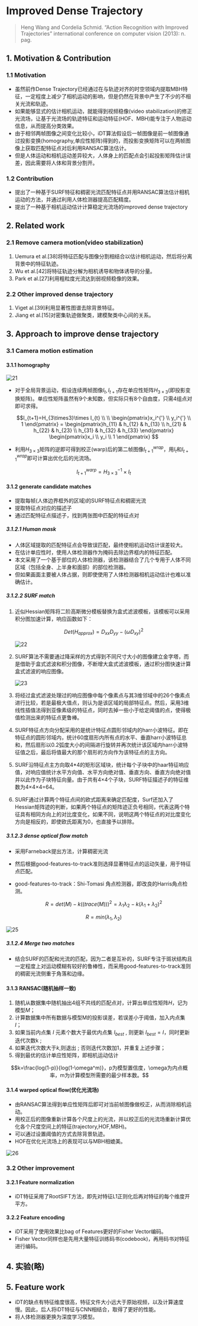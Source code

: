# Improved Dense Trajectory

> Heng Wang and Cordelia Schmid. “Action Recognition with Improved Trajectories” international conference on computer vision (2013): n. pag.

## 1. Motivation & Contribution

### 1.1 Motivation

- 虽然前作Dense Trajectory已经通过在与轨迹对齐的时空领域内提取MBH特征，一定程度上减少了相机运动的影响，但是仍然在背景中产生了不少的不相关光流和轨迹。
- 如果能够显式的估计相机运动，就能得到视频稳像(video stabilization)的修正光流场，让基于光流场的轨迹特征和运动特征(HOF、MBH)能专注于人物运动信息，从而提高分类效果。
- 由于相邻两帧图像之间变化比较小，iDT算法假设后一帧图像是前一帧图像通过投影变换(homography,单应性矩阵)得到的，而投影变换矩阵可以在两帧图像上获取匹配特征点对后利用RANSAC算法估计。
- 但是人体运动和相机运动差异较大，人体身上的匹配点会引起投影矩阵估计误差，因此需要将人体和背景分割开。

### 1.2 Contribution

- 提出了一种基于SURF特征和稠密光流匹配特征点并用RANSAC算法估计相机运动的方法，并通过利用人体检测器提高匹配精度。
- 提出了一种基于相机运动估计计算稳定光流场的improved dense trajectory

## 2. Related work

### 2.1 Remove camera motion(video stabilization)

1. Uemura et al.[38]将特征匹配与图像分割相结合以估计相机运动，然后将分离背景中的特征轨迹。
2. Wu et al.[42]将特征轨迹分解为相机诱导和物体诱导的分量。
3. Park et al.[27]利用粗粒度光流达到弱视频稳像的效果。

### 2.2 Other improved dense trajectory

1. Viget al.[39]利用显著性图谱去除背景特征。
2. Jiang et al.[15]对密集轨迹做聚类，建模聚类中心间的关系。

## 3. Approach to improve dense trajectory

### 3.1 Camera motion estimation

#### 3.1.1 homography

![21](images/21.png)

- 对于全局背景运动，假设连续两帧图像$I_{t},I_{t+1}$存在单应性矩阵$H_{3\times3}$(即投影变换矩阵)。单应性矩阵虽然有9个未知数，但实际只有8个自由度，只需4组点对即可求得。

    $$I_{t+1}=H_{3\times3}\times I_{t} \\
    \\
    \begin{pmatrix}x_i^{'} \\ y_i^{'} \\ 1 \end{pmatrix} = \begin{pmatrix}h_{11} & h_{12} & h_{13} \\ h_{21} & h_{22} & h_{23} \\ h_{31} & h_{32} & h_{33} \end{pmatrix} \begin{pmatrix}x_i \\ y_i \\ 1 \end{pmatrix}
    $$
- 利用$H_{3\times3}$矩阵的逆即可得到校正(warp)后的第二帧图像$I_{t+1}^{wrap}$，用$I_{t}$和$I_{t+1}^{wrap}$即可计算出优化后的光流场。

    $$
    I_{t+1}^{warp}=H^{-1}_{3\times3}\times I_{t}
    $$

#### 3.1.2 generate candidate matches

- 提取每帧(人体边界框外的区域)的SURF特征点和稠密光流
- 提取特征点对应的描述子
- 通过匹配特征点描述子，找到两张图中匹配的特征点对

##### 3.1.2.1 Human mask

- 人体区域提取的匹配特征点会导致误匹配，最终使相机运动估计误差较大。
- 在估计单应性时，使用人体检测器作为掩码去除边界框内的特征匹配。
- 本文采用了一个基于部位的人体检测器，该检测器结合了几个专用于人体不同区域（包括全身、上半身和面部）的部位检测器。
- 但如果画面主要被人体占据，则即使使用了人体检测器相机运动估计也难以准确估计。

##### 3.1.2.2 SURF match

1. 近似Hessian矩阵将二阶高斯微分模板替换为盒式滤波模板，该模板可以采用积分图加速计算，响应函数如下：

    $$Det(H_{approx})=D_{xx}D_{yy}-(\omega D_{xy})^{2} $$

    ![22](images/22.png)

2. SURF算法不需要通过降采样的方式得到不同尺寸大小的图像建立金字塔，而是借助于盒式滤波和积分图像，不断增大盒式滤波模板，通过积分图快速计算盒式滤波的响应图像。

    ![23](images/23.png)

3. 将经过盒式滤波处理过的响应图像中每个像素点与其3维邻域中的26个像素点进行比较，若是最极大值点，则认为是该区域的局部特征点。然后，采用3维线性插值法得到亚像素级的特征点，同时去掉一些小于给定阈值的点，使得极值检测出来的特征点更鲁棒。
4. SURF特征点方向分配采用的是统计特征点圆形邻域内的harr小波特征。即在特征点的圆形邻域内，统计60度扇形内所有点的水平、垂直harr小波特征总和，然后扇形以0.2弧度大小的间隔进行旋转并再次统计该区域内harr小波特征值之后，最后将值最大的那个扇形的方向作为该特征点的主方向。
5. SURF沿特征点主方向取4*4的矩形区域块，统计每个子块中的haar特征响应值，对响应值统计水平方向值、水平方向绝对值、垂直方向、垂直方向绝对值并以此作为子块特征向量。由于共有4×4个子块，SURF特征描述子的特征维数为4×4×4=64。
6. SURF通过计算两个特征点间的欧式距离来确定匹配度，Surf还加入了Hessian矩阵迹的判断，如果两个特征点的矩阵迹正负号相同，代表这两个特征具有相同方向上的对比度变化，如果不同，说明这两个特征点的对比度变化方向是相反的，即使欧氏距离为0，也直接予以排除。

##### 3.1.2.3 dense optical flow match

- 采用Farneback提出方法，计算稠密光流
- 然后根据good-features-to-track准则选择显著特征点的运动矢量，用于特征点匹配。
- good-features-to-track：Shi-Tomasi 角点检测器，即改良的Harris角点检测。

    $$R=det(M)-k((trace(M)))^2=\lambda_1\lambda_2-k(\lambda_1+\lambda_2)^2 
    $$

    $$ R=min(\lambda_1,\lambda_2) 
    $$

![25](images/25.png)

##### 3.1.2.4 Merge two matches

- 结合SURF的匹配和光流的匹配，因为二者是互补的，SURF专注于斑状结构且一定程度上对运动模糊有较好的鲁棒性，而采用good-features-to-track准则的稠密光流侧重于角落和边缘。

#### 3.1.3 RANSAC(随机抽样一致)

1. 随机从数据集中随机抽出4组不共线的匹配点对，计算出单应性矩阵$H$，记为模型$M$；
2. 计算数据集中所有数据与模型M的投影误差，若误差小于阈值，加入内点集 $I$；
3. 如果当前内点集 $I$ 元素个数大于最优内点集 $I_{best}$ , 则更新 $I_{best} = I$，同时更新迭代次数k ;
4. 如果迭代次数大于$k$,则退出 ; 否则迭代次数加1，并重复上述步骤；
5. 得到最优的估计单应性矩阵，即相机运动估计

$$k=\frac{log(1-p)}{log(1-\omega^m)}，p为模型置信度，\omega为内点概率，m为计算模型所需要的最少样本数。$$

#### 3.1.4 warped optical flow(优化光流场)

- 由RANSAC算法得到单应性矩阵后即可对当前帧图像做校正，从而消除相机运动。
- 用校正后的图像重新计算各个尺度上的光流，并以校正后的光流场重新计算优化各个尺度空间上的特征(trajectory,HOF,MBH)。
- 可以通过设置阈值的方式去除背景轨迹。
- HOF在优化光流场上的表现可以与MBH相媲美。

![26](images/26.png)

### 3.2 Other improvement

#### 3.2.1 Feature normalization

- iDT特征采用了RootSIFT方法，即先对特征L1正则化后再对特征的每个维度开平方。

#### 3.2.2 Feature encoding

- iDT采用了使用效果比bag of Features更好的Fisher Vector编码。
- Fisher Vector同样也是先用大量特征训练码书(codebook)，再用码书对特征进行编码。

## 4. 实验(略)

## 5. Feature work

- iDT的缺点有特征维度很高，特征文件大小远大于原始视频，以及计算速度慢。因此，后人将iDT特征与CNN相结合，取得了更好的性能。
- 将人体检测器更换为深度学习模型。

